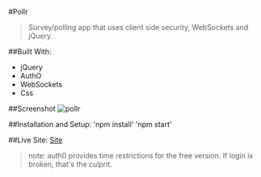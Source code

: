 #Pollr
>Survey/polling app that uses client side security, WebSockets and jQuery.

##Built With:
* jQuery
* AuthO
* WebSockets
* Css

##Screenshot
![pollr](http://g.recordit.co/8twGQgcgVy.gif)

##Installation and Setup:
'npm install'
'npm start'

##Live Site:
[Site](http://pollr-al.herokuapp.com/)
>note: auth0 provides time restrictions for the free version. If login is broken, that's the culprit.
